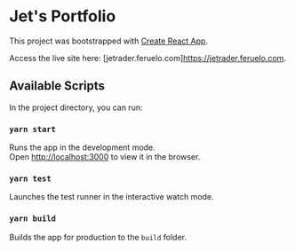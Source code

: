 # Jet's Portfolio

This project was bootstrapped with [Create React App](https://github.com/facebook/create-react-app).

Access the live site here: [jetrader.feruelo.com]https://jetrader.feruelo.com.

## Available Scripts

In the project directory, you can run:

### `yarn start`

Runs the app in the development mode.\
Open [http://localhost:3000](http://localhost:3000) to view it in the browser.

### `yarn test`

Launches the test runner in the interactive watch mode.

### `yarn build`

Builds the app for production to the `build` folder.

